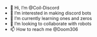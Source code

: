 - 👋 Hi, I’m @Coil-Discord
- 👀 I’m interested in making discord bots
- 🌱 I’m currently learning ones and zeros
- 💞️ I’m looking to collaborate with robots
- 📫 How to reach me @Doom306

<!---
Coil-Discord/Coil-Discord is a ✨ special ✨ repository because its `README.md` (this file) appears on your GitHub profile.
You can click the Preview link to take a look at your changes.
--->

